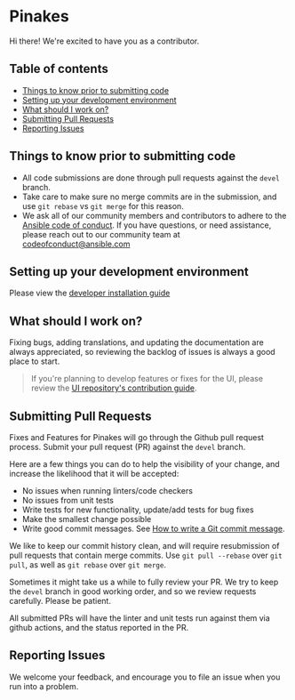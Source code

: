 # Pinakes

Hi there! We're excited to have you as a contributor.

## Table of contents

- [Things to know prior to submitting code](#things-to-know-prior-to-submitting-code)
- [Setting up your development environment](#setting-up-your-development-environment)
- [What should I work on?](#what-should-i-work-on)
- [Submitting Pull Requests](#submitting-pull-requests)
- [Reporting Issues](#reporting-issues)

## Things to know prior to submitting code

- All code submissions are done through pull requests against the `devel` branch.
- Take care to make sure no merge commits are in the submission, and use `git rebase` vs `git merge` for this reason.
- We ask all of our community members and contributors to adhere to the [Ansible code of conduct](http://docs.ansible.com/ansible/latest/community/code_of_conduct.html). If you have questions, or need assistance, please reach out to our community team at [codeofconduct@ansible.com](mailto:codeofconduct@ansible.com)

## Setting up your development environment

Please view the [developer installation guide](./DEV_INSTALL.md)

## What should I work on?

Fixing bugs, adding translations, and updating the documentation are always appreciated, so reviewing the backlog of issues is always a good place to start.

> If you're planning to develop features or fixes for the UI, please review the [UI repository's contribution guide](https://github.com/ansible/pinakes-ui).

## Submitting Pull Requests

Fixes and Features for Pinakes will go through the Github pull request process. Submit your pull request (PR) against the `devel` branch.

Here are a few things you can do to help the visibility of your change, and increase the likelihood that it will be accepted:

- No issues when running linters/code checkers
- No issues from unit tests
- Write tests for new functionality, update/add tests for bug fixes
- Make the smallest change possible
- Write good commit messages. See [How to write a Git commit message](https://chris.beams.io/posts/git-commit/).

We like to keep our commit history clean, and will require resubmission of pull requests that contain merge commits. Use `git pull --rebase` over
`git pull`, as well as `git rebase` over `git merge`.

Sometimes it might take us a while to fully review your PR. We try to keep the `devel` branch in good working order, and so we review requests carefully. Please be patient.

All submitted PRs will have the linter and unit tests run against them via github actions, and the status reported in the PR.

## Reporting Issues

We welcome your feedback, and encourage you to file an issue when you run into a problem.
